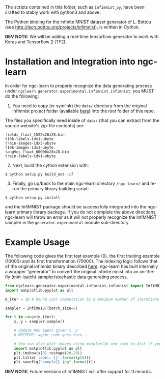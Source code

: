 The scripts contained in this folder, such as `infimnist_py`, have been crafted
to stably work with python3 and above.

The Python binding for the infinite MNIST dataset generator of L. Bottou
(see http://leon.bottou.org/projects/infimnist), is written in Cython.

**DEV NOTE:** We will be adding a real-time tensorflow generator to work with Keras
and Tensorflow 2 (TF2).

# Installation and Integration into ngc-learn

In order for ngc-learn to properly recognize the data generating process
under `ngclearn.generator.experimental.infimnist.infimnist`, you MUST
do the following:

1) You need to copy (or symlink) the `data/` directory from the original infimnist
project folder (available [here](http://leon.bottou.org/projects/infimnist))
into the root folder of this repo.

The files you specifically need inside of `data/` (that you can extract from the
source website's zip-file contents) are:
```
fields_float_1522x28x28.bin  
t10k-labels-idx1-ubyte         
train-images-idx3-ubyte
t10k-images-idx3-ubyte       
tangVec_float_60000x28x28.bin  
train-labels-idx1-ubyte
```

2) Next, build the cython extension with:

```
$ python setup.py build_ext -if
```

3) Finally, go up/back to the main ngc-learn directory `/ngc-learn/` and re-run
the primary library building script:

```
$ python setup.py install
```

and the InfiMNIST package should be successfully integrated into the ngc-learn
primary library package. If you do not complete the above directions, ngc-learn
will throw an error as it will not properly recognize the InfiMNIST sampler
in the `generator.experimental` module sub-directory.

# Example Usage
The following code gives the first test example (0), the first training example
(10000) and its first transformation (70000). The indexing logic follows that
of the original infimnist binary described [here](http://leon.bottou.org/projects/infimnist).
ngc-learn has built internally a wrapper "generator" to convert the original
infinite mnist into an on-the-fly (mini-batch) sampler/stochastic data generating
process.

```python
from ngclearn.generator.experimental.infimnist.infimnist import InfiMNIST
import matplotlib.pyplot as plt

n_iter = 10 # bound your computation by a maximum number of iterations to simulate

sampler = InfiMNIST(batch_size=8)

for t in range(n_iter):
    x, y = sampler.sample()

    # Update NGC agent given x, y
    # WRITEME: agent code goes here...

    # You can also plot images using matplotlib and save to disk if you like
    import matplotlib.pyplot as plt
    plt.imshow(x[0].reshape(28,28))
    plt.title('label: {}'.format(y[0]))
    plt.savefig("sample{}.jpg".format(t))
```

**DEV NOTE:** Future versions of InfiMNIST will offer support for tf.records.
